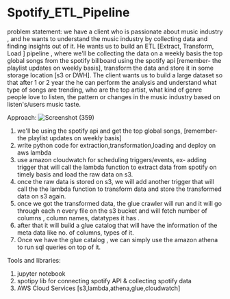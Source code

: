 # Spotify_ETL_Pipeline

problem statement: 
    we have a client who is passionate about music industry , and he wants to understand the music industry by collecting data and finding insights out of it. 
    He wants us to build an ETL [Extract, Transform, Load ] pipeline , where we'll be collecting the data on a weekly basis the top global songs from the spotify billboard using the spotify api [remember- the playlist updates on weekly basis], transform the data and store it in some storage location [s3 or DWH]. The client wants us to build a large dataset  so that after 1 or 2 year the he can perform the analysis and understand what type of songs are trending, who are the top artist, what kind of genre people love to listen, the pattern  or changes in the music industry based on listen's/users  music taste. 
   
Approach:
![Screenshot (359)](https://github.com/Salvik24Bhowal/spotify_etl_project/assets/67736824/9caaafa3-2429-401e-a65f-0e39d06ebcbb)

1. we'll be using the spotify api and get the top global songs, [remember- the playlist updates on weekly basis] 
2. write python code for extraction,transformation,loading and deploy on aws lambda
3. use amazon cloudwatch for scheduling triggers/events, ex- adding trigger that will call the lambda function to extract data from spotify on timely basis and load the raw data on s3.
4. once the raw data is stored on s3, we will add another trigger that will call the  the lambda function to transform data and store the transformed data on s3 again.
5. once we got the transformed data, the glue crawler will run and it will go through each n every file on the s3 bucket and will fetch number of columns , column names, datatypes it has .
6. after that it will build a glue catalog that will have the information of the meta data like no. of columns, types of it.
7. Once we have the glue catalog , we can simply use the amazon athena to run sql queries on top of it.

Tools and libraries:
1. jupyter notebook
2. spotipy lib for connecting spotify API & collecting spotify data
3. AWS Cloud Services [s3,lambda,athena,glue,cloudwatch]
